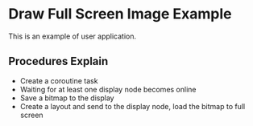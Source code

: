 # Draw Full Screen Image Example

This is an example of user application.

## Procedures Explain

- Create a coroutine task
- Waiting for at least one display node becomes online
- Save a bitmap to the display
- Create a layout and send to the display node, load the bitmap to full screen
